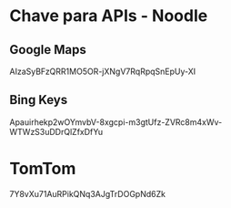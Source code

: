 # Chave para APIs - Noodle

## Google Maps
AIzaSyBFzQRR1MO5OR-jXNgV7RqRpqSnEpUy-XI

## Bing Keys
Apauirhekp2wOYmvbV-8xgcpi-m3gtUfz-ZVRc8m4xWv-WTWzS3uDDrQlZfxDfYu

# TomTom
7Y8vXu71AuRPikQNq3AJgTrDOGpNd6Zk
